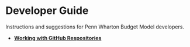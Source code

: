 # Developer Guide

Instructions and suggestions for Penn Wharton Budget Model developers.

* **[Working with GitHub Respositories](https://github.com/PennWhartonBudgetModel/DeveloperGuide-working-with-github-repositories)**
